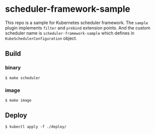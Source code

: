 # scheduler-framework-sample

This repo is a sample for Kubernetes scheduler framework. The `sample` plugin implements `filter` and `prebind` extension points. 
And the custom scheduler name is `scheduler-framework-sample` which defines in `KubeSchedulerConfiguration` object.

## Build

### binary
```shell
$ make scheduler 
```

### image
```shell
$ make image
```

## Deploy

```shell
$ kubectl apply -f ./deploy/
```
